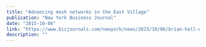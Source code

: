 ```yaml
---
title: "Advancing mesh networks in the East Village"
publication: "New York Business Journal"
date: "2015-10-06"
link: "https://www.bizjournals.com/newyork/news/2015/10/06/brian-hall-east-village-mesh.html"
description: ""
---
```

